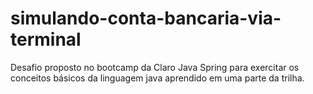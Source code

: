 # simulando-conta-bancaria-via-terminal
Desafio proposto no bootcamp da Claro Java Spring para exercitar os conceitos básicos da linguagem java aprendido em uma parte da trilha.

